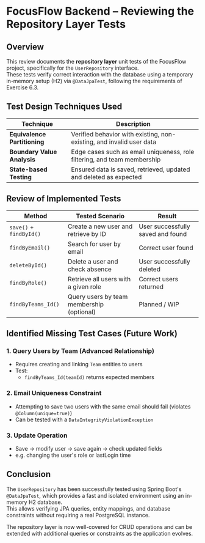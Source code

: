 # FocusFlow Backend – Reviewing the Repository Layer Tests

## Overview

This review documents the **repository layer** unit tests of the FocusFlow project, specifically for the `UserRepository` interface.  
These tests verify correct interaction with the database using a temporary in-memory setup (H2) via `@DataJpaTest`, following the requirements of Exercise 6.3.

## Test Design Techniques Used

| Technique                   | Description                                                                     |
|----------------------------|---------------------------------------------------------------------------------|
| **Equivalence Partitioning** | Verified behavior with existing, non-existing, and invalid user data            |
| **Boundary Value Analysis**  | Edge cases such as email uniqueness, role filtering, and team membership        |
| **State-based Testing**      | Ensured data is saved, retrieved, updated and deleted as expected               |

## Review of Implemented Tests

| Method                   | Tested Scenario                                 | Result                         |
|--------------------------|--------------------------------------------------|--------------------------------|
| `save()` + `findById()` | Create a new user and retrieve by ID            |  User successfully saved and found |
| `findByEmail()`          | Search for user by email                        |  Correct user found          |
| `deleteById()`           | Delete a user and check absence                 |  User successfully deleted   |
| `findByRole()`           | Retrieve all users with a given role            |  Correct users returned      |
| `findByTeams_Id()`       | Query users by team membership (optional)       |  Planned / WIP              |

## Identified Missing Test Cases (Future Work)

### 1. Query Users by Team (Advanced Relationship)

* Requires creating and linking `Team` entities to users  
* Test:
  * `findByTeams_Id(teamId)` returns expected members

### 2. Email Uniqueness Constraint

* Attempting to save two users with the same email should fail (violates `@Column(unique=true)`)  
* Can be tested with a `DataIntegrityViolationException`

### 3. Update Operation

* Save → modify user → save again → check updated fields  
* e.g. changing the user's role or lastLogin time

## Conclusion

The `UserRepository` has been successfully tested using Spring Boot's `@DataJpaTest`, which provides a fast and isolated environment using an in-memory H2 database.  
This allows verifying JPA queries, entity mappings, and database constraints without requiring a real PostgreSQL instance.

The repository layer is now well-covered for CRUD operations and can be extended with additional queries or constraints as the application evolves.
